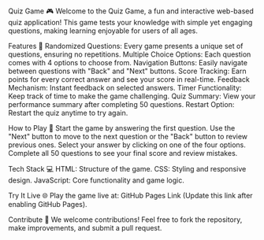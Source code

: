 Quiz Game 🎮
Welcome to the Quiz Game, a fun and interactive web-based quiz application! This game tests your knowledge with simple yet engaging questions, making learning enjoyable for users of all ages.

Features 🚀
Randomized Questions: Every game presents a unique set of questions, ensuring no repetitions.
Multiple Choice Options: Each question comes with 4 options to choose from.
Navigation Buttons: Easily navigate between questions with "Back" and "Next" buttons.
Score Tracking: Earn points for every correct answer and see your score in real-time.
Feedback Mechanism: Instant feedback on selected answers.
Timer Functionality: Keep track of time to make the game challenging.
Quiz Summary: View your performance summary after completing 50 questions.
Restart Option: Restart the quiz anytime to try again.

How to Play 🎲
Start the game by answering the first question.
Use the "Next" button to move to the next question or the "Back" button to review previous ones.
Select your answer by clicking on one of the four options.
Complete all 50 questions to see your final score and review mistakes.

Tech Stack 💻
HTML: Structure of the game.
CSS: Styling and responsive design.
JavaScript: Core functionality and game logic.

Try It Live 🌐
Play the game live at: GitHub Pages Link (Update this link after enabling GitHub Pages).

Contribute 🤝
We welcome contributions! Feel free to fork the repository, make improvements, and submit a pull request.
